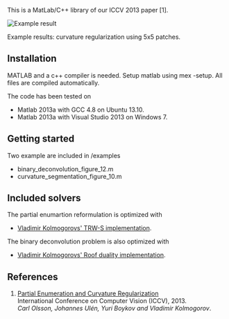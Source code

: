 This is a MatLab/C++ library of our ICCV 2013 paper [1].

![Example result](screenshot/cameraman5x5.png)

Example results: curvature regularization using 5x5 patches.

Installation
----------
MATLAB and a c++ compiler is needed. 
Setup matlab using mex -setup.
All files are compiled automatically.

The code has been tested on
* Matlab 2013a with GCC 4.8 on Ubuntu 13.10.
* Matlab 2013a with Visual Studio 2013 on Windows 7.

Getting started
----------
Two example are included in /examples
* binary_deconvolution_figure_12.m
* curvature_segmentation_figure_10.m

Included solvers
----------
The partial enumartion reformulation is optimized with

* [Vladimir Kolmogorovs' TRW-S implementation](http://pub.ist.ac.at/~vnk/papers/TRW-S.html).

The binary deconvolution problem is also optimized with

* [Vladimir Kolmogorovs' Roof duality implementation](http://pub.ist.ac.at/~vnk/software.html).

References
----------
1. [Partial Enumeration and Curvature Regularization](http://www2.maths.lth.se/vision/publications/publications/view_paper.php?paper_id=584)<br />
International Conference on Computer Vision (ICCV),  2013.<br />
_Carl Olsson, Johannes Ulén, Yuri Boykov and Vladimir Kolmogorov_.
